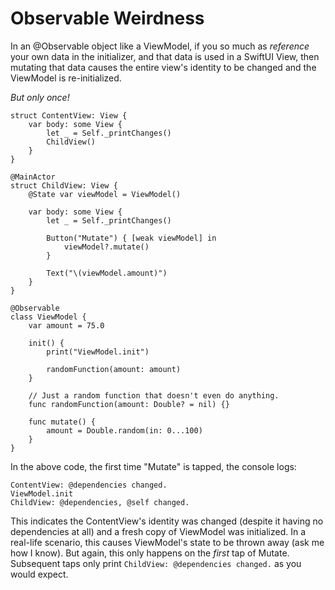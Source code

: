 # Observable Weirdness

In an @Observable object like a ViewModel, if you so much as *reference* your own data in the initializer, and that data is used in a SwiftUI View, then mutating that data causes the entire view's identity to be changed and the ViewModel is re-initialized. 

*But only once!*

```
struct ContentView: View {
    var body: some View {
        let _ = Self._printChanges()
        ChildView()
    }
}

@MainActor
struct ChildView: View {
    @State var viewModel = ViewModel()
    
    var body: some View {
        let _ = Self._printChanges()
        
        Button("Mutate") { [weak viewModel] in
            viewModel?.mutate()
        }
        
        Text("\(viewModel.amount)")
    }
}

@Observable
class ViewModel {
    var amount = 75.0
    
    init() {
        print("ViewModel.init")
        
        randomFunction(amount: amount)
    }
    
    // Just a random function that doesn't even do anything.
    func randomFunction(amount: Double? = nil) {}
    
    func mutate() {
        amount = Double.random(in: 0...100)
    }
}
```

In the above code, the first time "Mutate" is tapped, the console logs:


```
ContentView: @dependencies changed.
ViewModel.init
ChildView: @dependencies, @self changed.
```

This indicates the ContentView's identity was changed (despite it having no dependencies at all) and a fresh copy of ViewModel was initialized. In a real-life scenario, this causes ViewModel's state to be thrown away (ask me how I know). But again, this only happens on the *first* tap of Mutate. Subsequent taps only print `ChildView: @dependencies changed.` as you would expect.
